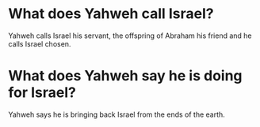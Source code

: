 # What does Yahweh call Israel?

Yahweh calls Israel his servant, the offspring of Abraham his friend and he calls Israel chosen.

# What does Yahweh say he is doing for Israel?

Yahweh says he is bringing back Israel from the ends of the earth.
